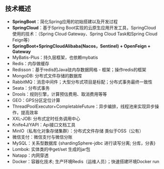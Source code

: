 ## 技术概述

- **SpringBoot**：简化Spring应用的初始搭建以及开发过程
- **SpringCloud**：基于Spring Boot实现的云原生应用开发工具，SpringCloud使用的技术：（Spring Cloud Gateway、Spring Cloud Task和Spring Cloud Feign等）
- **SpringBoot+SpringCloudAlibaba(Nacos，Sentinel) + OpenFeign + Gateway**
- MyBatis-Plus：持久层框架，也依赖mybatis
- Redis：内存做缓存
- Redisson：基于redis的Java驻内存数据网格 - 框架；操作redis的框架
- MongoDB: 分布式文件存储的数据库
- RabbitMQ：消息中间件；大型分布式项目是标配；分布式事务最终一致性
- Seata：分布式事务
- Drools：规则引擎，计算预估费用、取消费用等等
- GEO：GPS分区定位计算
- ThreadPoolExecutor+CompletableFuture：异步编排，线程池来实现异步操作，提高效率
- XXL-JOB: 分布式定时任务调用中心
- Knife4J/YAPI：Api接口文档工具
- MinIO（私有化对象存储集群）：分布式文件存储 类似于OSS（公有）
- 微信支付：微信支付与微信分账
- MySQL：关系型数据库 {shardingSphere-jdbc 进行读写分离; 分库，分表}
- Lombok: 实体类的中get/set 生成的jar包
- Natapp：内网穿透
- Docker：容器化技术;  生产环境Redis（运维人员）；快速搭建环境Docker run
